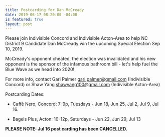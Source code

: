 ```yaml
---
title: Postcarding for Dan McCready
date: 2019-06-17 08:20:00 -04:00
is featured: true
layout: post
---
```


Please join Indivisible Concord and Indivisible Acton-Area to help NC District 9 Candidate Dan McCready win the upcoming Special Election Sep 10, 2019.

McCready's opponent cheated, the election was invalidated and his new opponent is the sponsor of the infamous bathroom bill - let's help fuel the Blue Wave as we head into 2020!

For more info, contact Gari Palmer gari.palmer@gmail.com (Indivisible Concord) or Shaw Yang shawyang100@gmail.com (Indivisible Acton-Area)

Postcarding Dates:

* Caffè Nero, Concord: 7-9p, Tuesdays - Jun 18, Jun 25, Jul 2, Jul 9, Jul 16.

* Bagels Plus, Acton: 10-12p, Saturdays - Jun 22, Jun 29, Jul 13

 **PLEASE NOTE: Jul 16 post carding has been CANCELLED.**